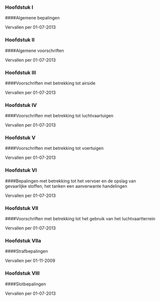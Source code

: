 <meta http-equiv='Content-Type' content='text/html; charset=utf-8' />

### Hoofdstuk I  

####Algemene bepalingen

Vervallen per 01-07-2013 

### Hoofdstuk II  

####Algemene voorschriften

Vervallen per 01-07-2013 

### Hoofdstuk III  

####Voorschriften met betrekking tot airside

Vervallen per 01-07-2013 

### Hoofdstuk IV  

####Voorschriften met betrekking tot luchtvaartuigen

Vervallen per 01-07-2013 

### Hoofdstuk V  

####Voorschriften met betrekking tot voertuigen

Vervallen per 01-07-2013 

### Hoofdstuk VI  

####Bepalingen met betrekking tot het vervoer en de opslag van gevaarlijke stoffen, het tanken een aanverwante handelingen

Vervallen per 01-07-2013 

### Hoofdstuk VII  

####Voorschriften met betrekking tot het gebruik van het luchtvaartterrein

Vervallen per 01-07-2013 

### Hoofdstuk VIIa  

####Strafbepalingen

Vervallen per 01-11-2009 

### Hoofdstuk  VIII  

####Slotbepalingen

Vervallen per 01-07-2013 

